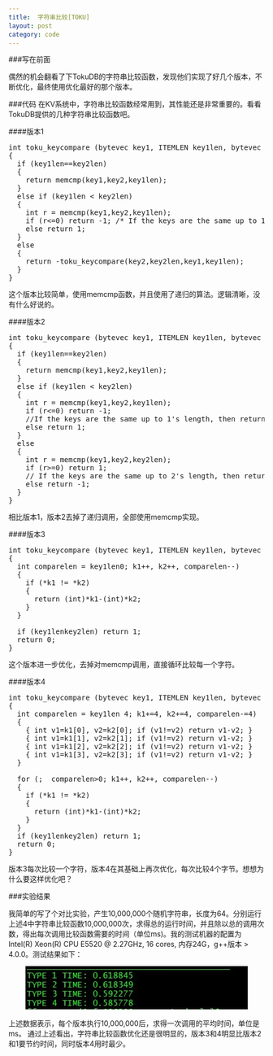 ```yaml
---
title:  字符串比较[TOKU]
layout: post
category: code
---
```


<script src="https://google-code-prettify.googlecode.com/svn/loader/run_prettify.js?lang=cc&skin=sunburst"></script>
###写在前面

偶然的机会翻看了下TokuDB的字符串比较函数，发现他们实现了好几个版本，不断优化，最终使用优化最好的那个版本。

###代码
在KV系统中，字符串比较函数经常用到，其性能还是非常重要的。看看TokuDB提供的几种字符串比较函数吧。

####版本1

<pre class="prettyprint">
int toku_keycompare (bytevec key1, ITEMLEN key1len, bytevec key2, ITEMLEN key2len)
{
  if (key1len==key2len)
  {
    return memcmp(key1,key2,key1len);
  } 
  else if (key1len < key2len)
  {
    int r = memcmp(key1,key2,key1len);
    if (r<=0) return -1; /* If the keys are the same up to 1's length, then return -1, since key1 is shorter than key2. */
    else return 1;
  }
  else
  {
    return -toku_keycompare(key2,key2len,key1,key1len);
  }
}
</pre>


这个版本比较简单，使用memcmp函数，并且使用了递归的算法。逻辑清晰，没有什么好说的。

####版本2

<pre class="prettyprint">
int toku_keycompare (bytevec key1, ITEMLEN key1len, bytevec key2, ITEMLEN key2len)
{
  if (key1len==key2len)
  {
    return memcmp(key1,key2,key1len);
  }
  else if (key1len < key2len)
  {
    int r = memcmp(key1,key2,key1len);
    if (r<=0) return -1; 
    //If the keys are the same up to 1's length, then return -1, since key1 is shorter than key2.
    else return 1;
  }
  else
  {
    int r = memcmp(key1,key2,key2len);
    if (r>=0) return 1; 
    // If the keys are the same up to 2's length, then return 1 since key1 is longer than key2.
    else return -1;
  }
}
</pre>

相比版本1，版本2去掉了递归调用，全部使用memcmp实现。


####版本3

<pre class="prettyprint">
int toku_keycompare (bytevec key1, ITEMLEN key1len, bytevec key2, ITEMLEN key2len) 
{
  int comparelen = key1len<key2len ? key1len : key2len;
  const unsigned char *k1;
  const unsigned char *k2;
  
  for (k1=key1, k2=key2; comparelen>0; k1++, k2++, comparelen--)
  {
    if (*k1 != *k2)
    {
      return (int)*k1-(int)*k2;
    }
  }

  if (key1len<key2len) return -1;
  if (key1len>key2len) return 1;
  return 0;
}
</pre>

这个版本进一步优化，去掉对memcmp调用，直接循环比较每一个字符。


####版本4

<pre class="prettyprint">
int toku_keycompare (bytevec key1, ITEMLEN key1len, bytevec key2, ITEMLEN key2len)
{
  int comparelen = key1len<key2len ? key1len : key2len;
  const unsigned char *k1;
  const unsigned char *k2;

  for (CAST_FROM_VOIDP(k1, key1), CAST_FROM_VOIDP(k2, key2); comparelen > 4; k1+=4, k2+=4, comparelen-=4)
  {
    { int v1=k1[0], v2=k2[0]; if (v1!=v2) return v1-v2; }
    { int v1=k1[1], v2=k2[1]; if (v1!=v2) return v1-v2; }
    { int v1=k1[2], v2=k2[2]; if (v1!=v2) return v1-v2; }
    { int v1=k1[3], v2=k2[3]; if (v1!=v2) return v1-v2; }
  }

  for (;  comparelen>0; k1++, k2++, comparelen--)
  {
    if (*k1 != *k2) 
    {
      return (int)*k1-(int)*k2;
    }
  }
  if (key1len<key2len) return -1;
  if (key1len>key2len) return 1;
  return 0;
}
</pre>

版本3每次比较一个字符，版本4在其基础上再次优化，每次比较4个字节。想想为什么要这样优化吧？


###实验结果

我简单的写了个对比实验，产生10,000,000个随机字符串，长度为64。分别运行上述4中字符串比较函数10,000,000次，求得总的运行时间，并且除以总的调用次数，得出每次调用比较函数需要的时间（单位ms)。我的测试机器的配置为Intel(R) Xeon(R) CPU E5520  @ 2.27GHz, 16 cores, 内存24G，g++版本 > 4.0.0。测试结果如下：

<p align=center><img src=/images/2013-05-24/r.jpg width=438></p>

上述数据表示，每个版本执行10,000,000后，求得一次调用的平均时间，单位是ms。
通过上述看出，字符串比较函数优化还是很明显的，版本3和4明显比版本2和1要节约时间，同时版本4用时最少。



